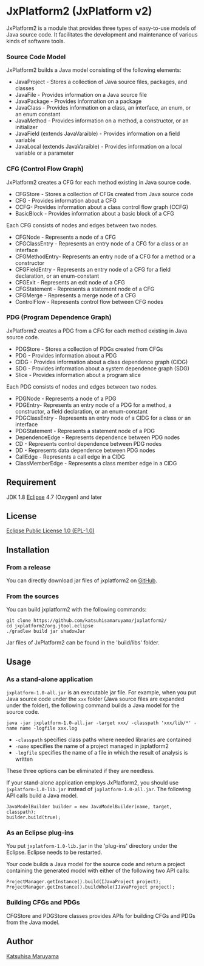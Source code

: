 # JxPlatform2 (JxPlatform v2) 

JxPlatform2 is a module that provides three types of easy-to-use models of Java source code. It facilitates the development and maintenance of various kinds of software tools. 

### Source Code Model 

JxPlatform2 builds a Java model consisting of the following elements: 

* JavaProject - Stores a collection of Java source files, packages, and classes 
* JavaFile - Provides information on a Java source file 
* JavaPackage - Provides information on a package 
* JavaClass - Provides information on a class, an interface, an enum, or an enum constant 
* JavaMethod - Provides information on a method, a constructor, or an initializer 
* JavaField (extends JavaVaraible) - Provides information on a field variable 
* JavaLocal (extends JavaVaraible) - Provides information on a local variable or a parameter 

### CFG (Control Flow Graph) 

JxPlatform2 creates a CFG for each method existing in Java source code. 

* CFGStore - Stores a collection of CFGs created from Java source code 
* CFG - Provides information about a CFG 
* CCFG- Provides information about a class control flow graph (CCFG) 
* BasicBlock - Provides information about a basic block of a CFG 

Each CFG consists of nodes and edges between two nodes. 

* CFGNode - Represents a node of a CFG 
* CFGClassEntry - Represents an entry node of a CFG for a class or an interface 
* CFGMethodEntry- Represents an entry node of a CFG for a method or a constructor 
* CFGFieldEntry - Represents an entry node of a CFG for a field declaration, or an enum-constant 
* CFGExit - Represents an exit node of a CFG 
* CFGStatement - Represents a statement node of a CFG 
* CFGMerge - Represents a merge node of a CFG 
* ControlFlow - Represents control flow between CFG nodes 

### PDG (Program Dependence Graph) 

JxPlatform2 creates a PDG from a CFG for each method existing in Java source code. 

* PDGStore - Stores a collection of PDGs created from CFGs 
* PDG - Provides information about a PDG 
* ClDG - Provides information about a class dependence graph (ClDG) 
* SDG - Provides information about a system dependence graph (SDG) 
* Slice - Provides information about a program slice 

Each PDG consists of nodes and edges between two nodes. 

* PDGNode - Represents a node of a PDG 
* PDGEntry- Represents an entry node of a PDG for a method, a constructor, a field declaration, or an enum-constant 
* PDGClassEntry - Represents an entry node of a ClDG for a class or an interface 
* PDGStatement - Represents a statement node of a PDG 
* DependenceEdge - Represents dependence between PDG nodes 
* CD - Represents control dependence between PDG nodes 
* DD - Represents data dependence between PDG nodes 
* CallEdge - Represents a call edge in a ClDG 
* ClassMemberEdge - Represents a class member edge in a ClDG 

## Requirement

JDK 1.8 
[Eclipse](https://www.eclipse.org/) 4.7 (Oxygen) and later  

## License 

[Eclipse Public License 1.0 (EPL-1.0)](<https://opensource.org/licenses/eclipse-1.0.php>) 

## Installation

### From a release

You can directly download jar files of jxplatform2 on [GitHub](<https://github.com/katsuhisamaruyama/jxplatform2/tree/master/org.jtool.eclipse/releases>). 

### From the sources

You can build jxplatform2 with the following commands: 

    git clone https://github.com/katsuhisamaruyama/jxplatform2/
    cd jxplatform2/org.jtool.eclipse
    ./gradlew build jar shadowJar

Jar files of JxPlatform2 can be found in the 'build/libs' folder.

## Usage

### As a stand-alone application

`jxplatform-1.0-all.jar` is an executable jar file. For example, when you put Java source code under the `xxx` folder (Java source files are expanded under the folder), the following command builds a Java model for the source code.

    java -jar jxplatform-1.0-all.jar -target xxx/ -classpath 'xxx/lib/*' -name name -logfile xxx.log

* `-classpath` specifies class paths where needed libraries are contained 
* `-name` specifies the name of a project managed in jxplatform2 
* `-logfile` specifies the name of a file in which the result of analysis is written 

These three options can be eliminated if they are needless. 

If your stand-alone application employs JxPlatform2, you should use `jxplatform-1.0-lib.jar` instead of `jxplatform-1.0-all.jar`. The following API calls build a Java model. 

    JavaModelBuilder builder = new JavaModelBuilder(name, target, classpath);
    builder.build(true);

### As an Eclipse plug-ins

You put `jxplatform-1.0-lib.jar` in the 'plug-ins' directory under the Eclipse. Eclipse needs to be restarted. 

Your code builds a Java model for the source code and return a project containing the generated model with either of the following two API calls:

    ProjectManager.getInstance().build(IJavaProject project);
    ProjectManager.getInstance().buildWhole(IJavaProject project);

### Building CFGs and PDGs

CFGStore and PDGStore classes provides APIs for building CFGs and PDGs from the Java model.

## Author

[Katsuhisa Maruyama](http://www.fse.cs.ritsumei.ac.jp/~maru/index.html)
